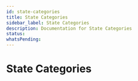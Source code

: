 ```yaml
---
id: state-categories
title: State Categories
sidebar_label: State Categories
description: Documentation for State Categories
status: 
whatsPending: 
---
```


# State Categories

